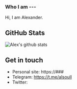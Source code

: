 ### Who I am ---

Hi, I am Alexander.

## GitHub Stats
![Alex's github stats](https://github-readme-stats.vercel.app/api?username=zchk0&show_icons=true&theme=default)

## Get in touch
- Personal site: https://###
- Telegram: https://t.me/alsoull
- Twitter: 

<!--
**zchk0/zchk0** is a ✨ _special_ ✨ repository because its `README.md` (this file) appears on your GitHub profile.

Here are some ideas to get you started:

- 🔭 I’m currently working on ...
- 🌱 I’m currently learning ...
- 👯 I’m looking to collaborate on ...
- 🤔 I’m looking for help with ...
- 💬 Ask me about ...
- 📫 How to reach me: ...
- 😄 Pronouns: ...
- ⚡ Fun fact: ...
-->
